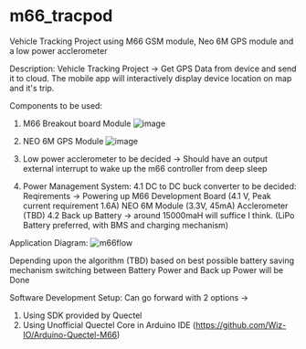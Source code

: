 # m66_tracpod
 Vehicle Tracking Project using M66 GSM module, Neo 6M GPS module and a low power acclerometer

 Description:
 Vehicle Tracking Project -> Get GPS Data from device and send it to cloud. The mobile app will interactively display device location on map and it's trip.

 Components to be used: 
 1. M66 Breakout board Module
   ![image](https://user-images.githubusercontent.com/16812616/196049650-955909c4-1c54-4362-aacd-3406e010b11f.png)

 
 2. NEO 6M GPS Module
   ![image](https://user-images.githubusercontent.com/16812616/196049633-c9af5f26-763e-49ac-81fd-db269d107f1f.png)

 
 3. Low power acclerometer to be decided -> Should have an output external interrupt to wake up the m66 controller from deep sleep
 
 4. Power Management System:
  4.1 DC to DC buck converter to be decided: 
      Reqirements -> Powering up M66 Development Board (4.1 V, Peak current requirement 1.6A)
                     NEO 6M Module (3.3V, 45mA)
                     Acclerometer (TBD)
  4.2 Back up Battery -> around 15000maH will suffice I think. (LiPo Battery preferred, with BMS and charging mechanism)
 
 Application Diagram:
![m66flow](https://user-images.githubusercontent.com/16812616/196050545-c65e4327-e1c5-4a12-8b7f-35237bfbf969.png)

Depending upon the algorithm (TBD) based on best possible battery saving mechanism switching between Battery Power and Back up Power will be Done

Software Development Setup:
Can go forward with 2 options -> 
1. Using SDK provided by Quectel
2. Using Unofficial Quectel Core in Arduino IDE (https://github.com/Wiz-IO/Arduino-Quectel-M66) 	





 
